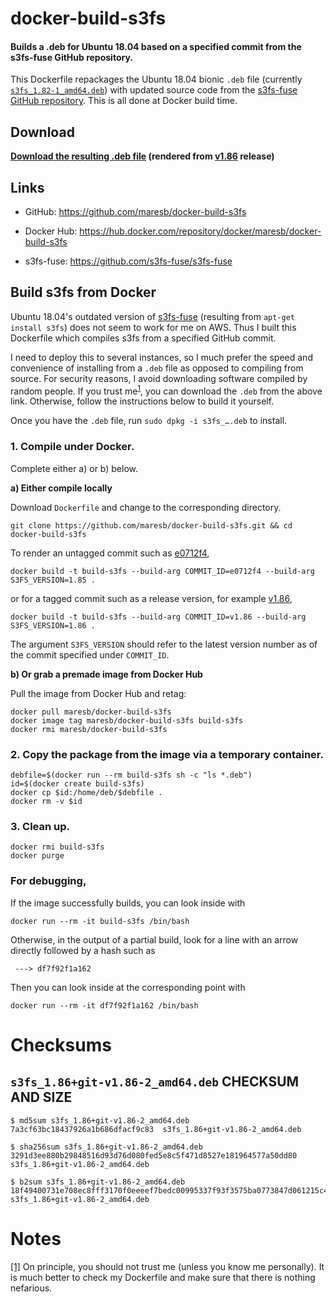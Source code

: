 # docker-build-s3fs

#### Builds a .deb for Ubuntu 18.04 based on a specified commit from the s3fs-fuse GitHub repository.

This Dockerfile repackages the Ubuntu 18.04 bionic `.deb` file (currently [`s3fs_1.82-1_amd64.deb`](https://packages.ubuntu.com/bionic/amd64/s3fs/download)) with updated source code from the [s3fs-fuse GitHub repository](https://github.com/s3fs-fuse/s3fs-fuse).  This is all done at Docker build time.

## Download

**[Download the resulting .deb file](https://media.githubusercontent.com/media/maresb/docker-build-s3fs/master/builds/s3fs_1.86+git-v1.86-2_amd64.deb) (rendered from [v1.86](https://github.com/s3fs-fuse/s3fs-fuse/tree/v1.86) release)**

## Links

- GitHub: https://github.com/maresb/docker-build-s3fs

- Docker Hub: https://hub.docker.com/repository/docker/maresb/docker-build-s3fs

- s3fs-fuse: https://github.com/s3fs-fuse/s3fs-fuse


## Build s3fs from Docker

Ubuntu 18.04's outdated version of [s3fs-fuse](https://github.com/s3fs-fuse/s3fs-fuse) (resulting from `apt-get install s3fs`) does not seem to work for me on AWS. Thus I built this Dockerfile which compiles s3fs from a specified GitHub commit.

I need to deploy this to several instances, so I much prefer the speed and
convenience of installing from a `.deb` file as opposed to compiling from source.
For security reasons, I avoid downloading software compiled by random people.
If you trust me<sup><a name="trustmesrc">[1](#trustmedest)</a></sup>, you can download the `.deb` from the above link.  Otherwise, follow the instructions below to build it yourself.

Once you have the `.deb` file, run `sudo dpkg -i s3fs_….deb` to install.

### 1. Compile under Docker.

Complete either a) or b) below.

**a) Either compile locally**
    
Download `Dockerfile` and change to the corresponding directory.

```
git clone https://github.com/maresb/docker-build-s3fs.git && cd docker-build-s3fs
```

To render an untagged commit such as [e0712f4](https://github.com/s3fs-fuse/s3fs-fuse/tree/e0712f4),
```
docker build -t build-s3fs --build-arg COMMIT_ID=e0712f4 --build-arg S3FS_VERSION=1.85 .
```

or for a tagged commit such as a release version, for example [v1.86](https://github.com/s3fs-fuse/s3fs-fuse/tree/v1.86),

```
docker build -t build-s3fs --build-arg COMMIT_ID=v1.86 --build-arg S3FS_VERSION=1.86 .
```

The argument `S3FS_VERSION` should refer to the latest version number as of the commit specified under `COMMIT_ID`.

**b) Or grab a premade image from Docker Hub**

Pull the image from Docker Hub and retag:
```
docker pull maresb/docker-build-s3fs
docker image tag maresb/docker-build-s3fs build-s3fs
docker rmi maresb/docker-build-s3fs
```

### 2. Copy the package from the image via a temporary container.
```
debfile=$(docker run --rm build-s3fs sh -c "ls *.deb")
id=$(docker create build-s3fs)
docker cp $id:/home/deb/$debfile .
docker rm -v $id 
```

### 3. Clean up.
```
docker rmi build-s3fs
docker purge
```

### For debugging,

If the image successfully builds, you can look inside with
```
docker run --rm -it build-s3fs /bin/bash
```
Otherwise, in the output of a partial build, look for a line with an arrow directly followed by a hash such as
```
 ---> df7f92f1a162
```
Then you can look inside at the corresponding point with
```
docker run --rm -it df7f92f1a162 /bin/bash
```

# Checksums

`s3fs_1.86+git-v1.86-2_amd64.deb` CHECKSUM AND SIZE
------------------------------------------------------------

    $ md5sum s3fs_1.86+git-v1.86-2_amd64.deb
    7a3cf63bc18437926a1b686dfacf9c83  s3fs_1.86+git-v1.86-2_amd64.deb
    
    $ sha256sum s3fs_1.86+git-v1.86-2_amd64.deb
    3291d3ee880b29848516d93d76d080fed5e8c5f471d8527e181964577a50dd80  s3fs_1.86+git-v1.86-2_amd64.deb
    
    $ b2sum s3fs_1.86+git-v1.86-2_amd64.deb
    18f49400731e708ec8fff3170f0eeeef7bedc00995337f93f3575ba0773847d061215c47bf1d05fd6591928584172a8b49cee22a306b1ced7eff744c75a759ae  s3fs_1.86+git-v1.86-2_amd64.deb


# Notes

<a name="trustmedest">[[1]](#trustmesrc)</a> On principle, you should not trust me (unless you know me personally).  It is much better to check my Dockerfile and make sure that there is nothing nefarious.
